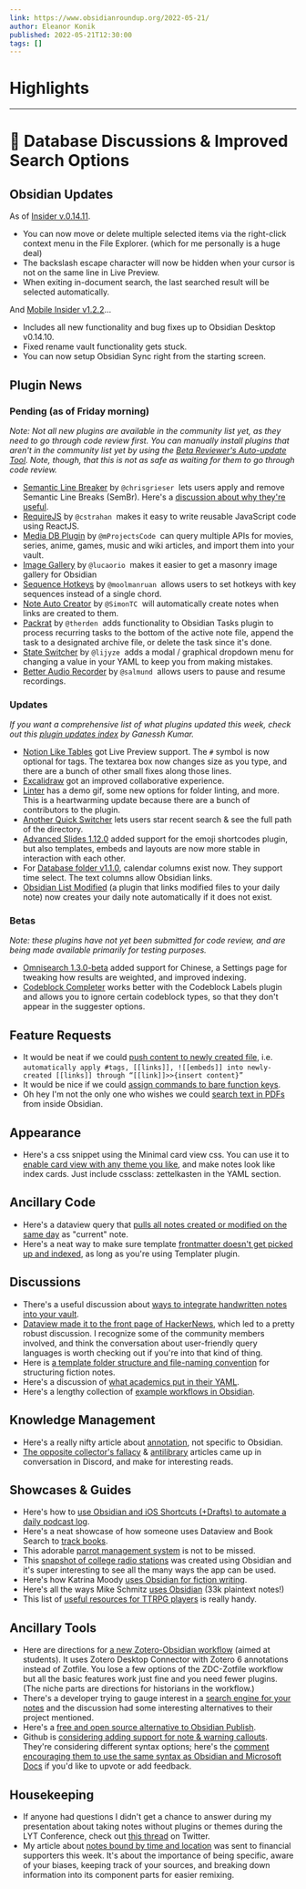 ```yaml
---
link: https://www.obsidianroundup.org/2022-05-21/
author: Eleanor Konik
published: 2022-05-21T12:30:00
tags: []
---
```

# Highlights


---
# 🌠 Database Discussions & Improved Search Options
## Obsidian Updates

As of [Insider v.0.14.11](https://forum.obsidian.md/t/obsidian-release-v0-14-11-insider-build/37580).

-   You can now move or delete multiple selected items via the right-click context menu in the File Explorer. (which for me personally is a huge deal)
-   The backslash escape character will now be hidden when your cursor is not on the same line in Live Preview.
-   When exiting in-document search, the last searched result will be selected automatically.

And [Mobile Insider v1.2.2](https://discord.com/channels/686053708261228577/817515900349448202/975796883610009631)...

-   Includes all new functionality and bug fixes up to Obsidian Desktop v0.14.10.
-   Fixed rename vault functionality gets stuck.
-   You can now setup Obsidian Sync right from the starting screen.

## Plugin News

### Pending (as of Friday morning)

_Note: Not all new plugins are available in the community list yet, as they need to go through code review first. You can manually install plugins that aren't in the community list yet by using the [Beta Reviewer's Auto-update Tool](https://github.com/TfTHacker/obsidian42-brat). Note, though, that this is not as safe as waiting for them to go through code review._

-   [Semantic Line Breaker](https://github.com/chrisgrieser/obsidian-sembr) by `@chrisgrieser`  lets users apply and remove Semantic Line Breaks (SemBr). Here's a [discussion about why they're useful](https://discord.com/channels/686053708261228577/805952223124520961/976590646150324304).
-   [RequireJS](https://github.com/cstrahan/obsidian-requirejs) by `@cstrahan`  makes it easy to write reusable JavaScript code using ReactJS.
-   [Media DB Plugin](https://github.com/mProjectsCode/obsidian-media-db-plugin) by `@mProjectsCode`  can query multiple APIs for movies, series, anime, games, music and wiki articles, and import them into your vault.
-   [Image Gallery](https://github.com/lucaorio/obsidian-image-gallery) by `@lucaorio`  makes it easier to get a masonry image gallery for Obsidian
-   [Sequence Hotkeys](https://github.com/moolmanruan/obsidian-sequence-hotkeys) by `@moolmanruan`  allows users to set hotkeys with key sequences instead of a single chord.
-   [Note Auto Creator](https://github.com/SimonTC/obsidian-note-autocreation) by `@SimonTC`  will automatically create notes when links are created to them.
-   [Packrat](https://github.com/therden/packrat) by `@therden`  adds functionality to Obsidian Tasks plugin to process recurring tasks to the bottom of the active note file, append the task to a designated archive file, or delete the task since it's done.
-   [State Switcher](https://github.com/lijyze/obsidian-state-switcher) by `@lijyze`  adds a modal / graphical dropdown menu for changing a value in your YAML to keep you from making mistakes.
-   [Better Audio Recorder](https://github.com/salmund/obsidian-better-audio-recorder) by `@salmund`  allows users to pause and resume recordings.

### Updates

_If you want a comprehensive list of what plugins updated this week, check out this [plugin updates index](https://obsidian-plugin-stats.vercel.app/updates) by Ganessh Kumar._

-   [Notion Like Tables](https://github.com/trey-wallis/obsidian-notion-like-tables/releases) got Live Preview support. The `#` symbol is now optional for tags. The textarea box now changes size as you type, and there are a bunch of other small fixes along those lines.
-   [Excalidraw](https://github.com/zsviczian/obsidian-excalidraw-plugin/releases) got an improved collaborative experience.
-   [Linter](https://github.com/platers/obsidian-linter/releases) has a demo gif, some new options for folder linting, and more. This is a heartwarming update because there are a bunch of contributors to the plugin.
-   [Another Quick Switcher](https://github.com/tadashi-aikawa/obsidian-another-quick-switcher/releases) lets users star recent search & see the full path of the directory.
-   [Advanced Slides 1.12.0](https://github.com/MSzturc/obsidian-advanced-slides) added support for the emoji shortcodes plugin, but also templates, embeds and layouts are now more stable in interaction with each other.
-   For [Database folder v1.1.0](https://github.com/RafaelGB/obsidian-db-folder/releases/tag/1.1.0), calendar columns exist now. They support time select. The text columns allow Obsidian links.
-   [Obsidian List Modified](https://github.com/franciskafieh/obsidian-list-modified/releases/tag/1.1.4) (a plugin that links modified files to your daily note) now creates your daily note automatically if it does not exist.

### Betas

_Note: these plugins have not yet been submitted for code review, and are being made available primarily for testing purposes._

-   [Omnisearch 1.3.0-beta](https://github.com/scambier/obsidian-omnisearch/releases/tag/1.3.0-beta) added support for Chinese, a Settings page for tweaking how results are weighted, and improved indexing.
-   [Codeblock Completer](https://github.com/SkepticMystic/codeblock-completer) works better with the Codeblock Labels plugin and allows you to ignore certain codeblock types, so that they don't appear in the suggester options.

## Feature Requests

-   It would be neat if we could [push content to newly created file](https://forum.obsidian.md/t/push-content-to-link-automatically-apply-tags-links-embeds-into-newly-created-links-through-link-insert-content/36844), i.e. `automatically apply #tags, [[links]], ![[embeds]] into newly-created [[links]] through “[[link]]>>{insert content}”`
-   It would be nice if we could [assign commands to bare function keys](https://forum.obsidian.md/t/be-able-of-using-the-function-keys-f1-f12-to-perform-functions/15748/9).
-   Oh hey I'm not the only one who wishes we could [search text in PDFs](https://forum.obsidian.md/t/search-text-in-pdfs/511) from inside Obsidian.

## Appearance

-   Here's a css snippet using the Minimal card view css. You can use it to [enable card view with any theme you like](https://discord.com/channels/686053708261228577/744933215063638183/972334987133202522), and make notes look like index cards. Just include cssclass: zettelkasten in the YAML section.

## Ancillary Code

-   Here's a dataview query that [pulls all notes created or modified on the same day](https://gist.github.com/therealfakemoot/5d40568631136c12fb63440ddde11677) as "current" note.
-   Here's a neat way to make sure template [frontmatter doesn't get picked up and indexed](https://twitter.com/TfTHacker/status/1521444266446311424), as long as you're using Templater plugin.

## Discussions

-   There's a useful discussion about [ways to integrate handwritten notes into your vault](https://www.reddit.com/r/ObsidianMD/comments/us0dbx/taking_handwritten_notes_and_importing_them_to/).
-   [Dataview made it to the front page of HackerNews](https://news.ycombinator.com/item?id=31407781), which led to a pretty robust discussion. I recognize some of the community members involved, and think the conversation about user-friendly query languages is worth checking out if you're into that kind of thing.
-   Here is [a template folder structure and file-naming convention](https://discord.com/channels/686053708261228577/805952223124520961/976197753728278529) for structuring fiction notes.
-   Here's a discussion of [what academics put in their YAML](https://discord.com/channels/686053708261228577/722584061087842365/975508104437465128).
-   Here's a lengthy collection of [example workflows in Obsidian](https://forum.obsidian.md/t/example-workflows-in-obsidian/1093).

## Knowledge Management

-   Here's a really nifty article about [annotation](http://patthomson.net/2022/05/16/everyday-acts-of-annotation/), not specific to Obsidian.
-   [The opposite collector's fallacy](https://technosoof.wordpress.com/2020/05/23/the-opposite-collectors-fallacy/) & [antilibrary](https://www.themarginalian.org/2015/03/24/umberto-eco-antilibrary/) articles came up in conversation in Discord, and make for interesting reads.

## Showcases & Guides

-   Here's how to [use Obsidian and iOS Shortcuts (+Drafts) to automate a daily podcast log](https://leahferguson.com/blog/obsidian-overcast-daily-podcast-log/).
-   Here's a neat showcase of how someone uses Dataview and Book Search to [track books](https://www.reddit.com/r/ObsidianMD/comments/usgl1m/tracking_books_in_obsidian_with_dataview_book/).
-   This adorable [parrot management system](https://www.reddit.com/r/ObsidianMD/comments/uqovz7/parrot_management_pm_system_using_obsidian/) is not to be missed.
-   This [snapshot of college radio stations](https://twitter.com/kramermj/status/1526990230095646720) was created using Obsidian and it's super interesting to see all the many ways the app can be used.
-   Here's how Katrina Moody [uses Obsidian for fiction writing](https://twitter.com/KatrinaMoody/status/1526980274219024384).
-   Here's all the ways Mike Schmitz [uses Obsidian](https://twitter.com/_MikeSchmitz/status/1526918986230816771) (33k plaintext notes!)
-   This list of [useful resources for TTRPG players](https://publish.obsidian.md/hub/04+-+Guides%2C+Workflows%2C+%26+Courses/for+TTRPG) is really handy.

## Ancillary Tools

-   Here are directions for [a new Zotero-Obsidian workflow](https://publish.obsidian.md/history-notes/From+Zotero+Annotations+to+Obsidian+Research+Notes) (aimed at students). It uses Zotero Desktop Connector with Zotero 6 annotations instead of Zotfile. You lose a few options of the ZDC-Zotfile workflow but all the basic features work just fine and you need fewer plugins. (The niche parts are directions for historians in the workflow.)
-   There's a developer trying to gauge interest in a [search engine for your notes](https://www.reddit.com/r/ObsidianMD/comments/uqvsir/ive_built_a_search_engine_that_connects_to_your/) and the discussion had some interesting alternatives to their project mentioned.
-   Here's a [free and open source alternative to Obsidian Publish](https://mindstone.tuancao.me/).
-   Github is [considering adding support for note & warning callouts](https://github.com/github/feedback/discussions/16925). They're considering different syntax options; here's the [comment encouraging them to use the same syntax as Obsidian and Microsoft Docs](https://github.com/github/feedback/discussions/16925#discussioncomment-2794263=) if you'd like to upvote or add feedback.  

## Housekeeping

-   If anyone had questions I didn't get a chance to answer during my presentation about taking notes without plugins or themes during the LYT Conference, check out [this thread](https://twitter.com/EleanorKonik/status/1526653928485560321) on Twitter.
-   My article about [notes bound by time and location](https://www.obsidianroundup.org/on-notes-bound-by-time-and-location/) was sent to financial supporters this week. It's about the importance of being specific, aware of your biases, keeping track of your sources, and breaking down information into its component parts for easier remixing.
